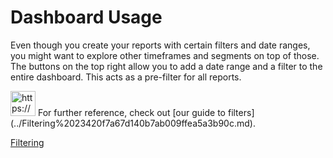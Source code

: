 # Dashboard Usage

Even though you create your reports with certain filters and date ranges, you might want to explore other timeframes and segments on top of those. The buttons on the top right allow you to add a date range and a filter to the entire dashboard. This acts as a pre-filter for all reports.

<aside>
<img src="https://www.notion.so/icons/flash_gray.svg" alt="https://www.notion.so/icons/flash_gray.svg" width="40px" /> For further reference, check out [our guide to filters](../Filtering%2023420f7a67d140b7ab009ffea5a3b90c.md).

[Filtering](../Filtering%2023420f7a67d140b7ab009ffea5a3b90c.md)

</aside>